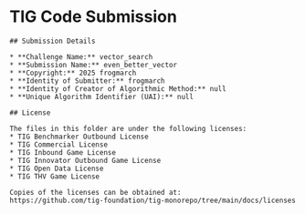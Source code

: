 # TIG Code Submission

    ## Submission Details

    * **Challenge Name:** vector_search
    * **Submission Name:** even_better_vector
    * **Copyright:** 2025 frogmarch
    * **Identity of Submitter:** frogmarch
    * **Identity of Creator of Algorithmic Method:** null
    * **Unique Algorithm Identifier (UAI):** null

    ## License

    The files in this folder are under the following licenses:
    * TIG Benchmarker Outbound License
    * TIG Commercial License
    * TIG Inbound Game License
    * TIG Innovator Outbound Game License
    * TIG Open Data License
    * TIG THV Game License

    Copies of the licenses can be obtained at:  
    https://github.com/tig-foundation/tig-monorepo/tree/main/docs/licenses